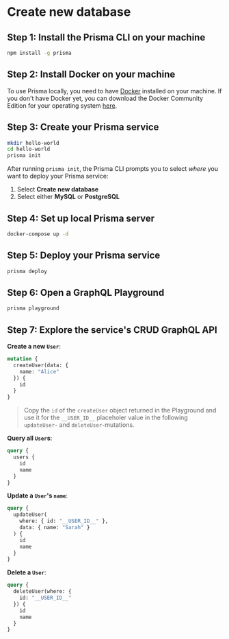 # Create new database

## Step 1: Install the Prisma CLI on your machine

```bash
npm install -g prisma
```

## Step 2: Install Docker on your machine

To use Prisma locally, you need to have [Docker](https://www.docker.com) installed on your machine. If you don't have Docker yet, you can download the Docker Community Edition for your operating system [here](https://www.docker.com/community-edition).

## Step 3: Create your Prisma service

```bash
mkdir hello-world
cd hello-world
prisma init
```

After running `prisma init`, the Prisma CLI prompts you to select _where_ you want to deploy your Prisma service:

1. Select **Create new database**
1. Select either **MySQL** or **PostgreSQL**

## Step 4: Set up local Prisma server

```bash
docker-compose up -d
```

## Step 5: Deploy your Prisma service

```bash
prisma deploy
```

## Step 6: Open a GraphQL Playground

```bash
prisma playground
```

## Step 7: Explore the service's CRUD GraphQL API

**Create a new `User`**:

```graphql
mutation {
  createUser(data: {
    name: "Alice"
  }) {
    id
  }
}
```

> Copy the `id` of the `createUser` object returned in the Playground and use it for the `__USER_ID__` placeholer value in the following `updateUser`- and `deleteUser`-mutations.

**Query all `User`s**:

```graphql
query {
  users {
    id
    name
  }
}
```

**Update a `User`'s `name`**:

```graphql
query {
  updateUser(
    where: { id: "__USER_ID__" },
    data: { name: "Sarah" }
  ) {
    id
    name
  }
}
```

**Delete a `User`**:

```graphql
query {
  deleteUser(where: {
    id: "__USER_ID__"
  }) {
    id
    name
  }
}
```
